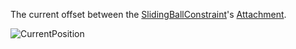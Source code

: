 The current offset between the [SlidingBallConstraint](https://create.roblox.com/docs/reference/engine/classes/SlidingBallConstraint)'s [Attachment](https://create.roblox.com/docs/reference/engine/classes/Attachment).

![CurrentPosition][1]

[1]: https://prod.docsiteassets.roblox.com/assets/blt51716209ab3dcf43/SlidingBallConstraintCurrentPosition.png
